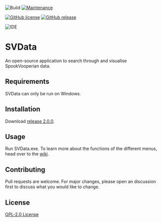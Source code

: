 ![Build](https://github.com/asdiapotatisen/SVData/workflows/CodeQL/badge.svg)
[![Maintenance](https://img.shields.io/badge/Maintained%3F-yes-green.svg)](https://GitHub.com/asdiapotatisen/SVData/graphs/commit-activity)

[![GitHub license](https://img.shields.io/github/license/asdiapotatisen/SVData.svg)](https://github.com/asdiapotatisen/SVData/blob/main/LICENSE.md)
[![GitHub release](https://img.shields.io/github/release/asdiapotatisen/SVData.svg)](https://GitHub.com/asdiapotatisen/SVData/releases)

![IDE](https://aleen42.github.io/badges/src/visual_studio.svg)

# SVData
An open-source application to search through and visualise SpookVooperian data.

## Requirements
SVData can only be run on Windows.

## Installation

Download [release 2.0.0](https://github.com/asdiapotatisen/SVData/releases/tag/v2.0.0).

## Usage

Run SVData.exe. To learn more about the functions of the different menus, head over to the [wiki](https://github.com/asdiapotatisen/SVData/wiki).

## Contributing
Pull requests are welcome. For major changes, please open an discussion first to discuss what you would like to change.

## License
[GPL-2.0 License](https://choosealicense.com/licenses/gpl-2.0/)
